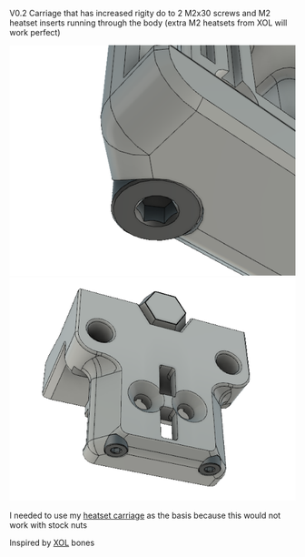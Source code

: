 V0.2 Carriage that has increased rigity do to 2 M2x30 screws and M2 heatset inserts running through the body (extra M2 heatsets from XOL will work perfect)

<img src='/Images/v0stiffcarriage1.png' width=850 />
<img src='/Images/v0stiffcarriage2.png' width=850 />

I needed to use my [heatset carriage](/V0-Heatset-Carriage) as the basis because this would not work with stock nuts

Inspired by [XOL](https://github.com/Armchair-Engineering/Xol-Toolhead) bones
